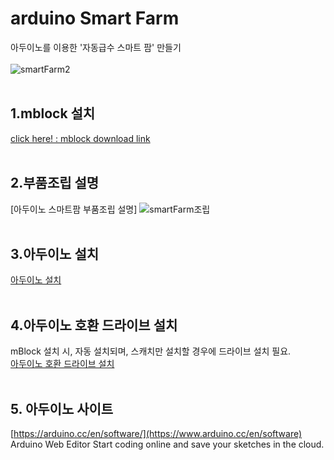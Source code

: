# arduino Smart Farm
아두이노를 이용한 '자동급수 스마트 팜' 만들기
<br><br>
![smartFarm2](https://user-images.githubusercontent.com/63789657/199864608-29fba8c6-6774-4100-b1fc-671f6e7577da.png)
<br><br>

## 1.mblock 설치
[click here! : mblock download link ](https://mblock.makeblock.com/en-us/download/)
<br><br>


## 2.부품조립 설명
[아두이노 스마트팜 부품조립 설명]
![smartFarm조립](https://user-images.githubusercontent.com/63789657/200104268-6a6b857b-c18b-4c75-97ca-d9f52caa7b1c.PNG)
<br><br>


## 3.아두이노 설치
[아두이노 설치](https://drive.google.com/file/d/1QttBNAE64LmVZmigzWtx3XysQpZ8uzb2/view?usp=share_link)
<br><br>

## 4.아두이노 호환 드라이브 설치
mBlock 설치 시, 자동 설치되며, 스캐치만 설치할 경우에 드라이브 설치 필요. <br>
[아두이노 호환 드라이브 설치](https://github.com/bomij33/arduino/blob/main/%EC%95%84%EB%91%90%EC%9D%B4%EB%85%B8%20%ED%98%B8%ED%99%98%EB%B3%B4%EB%93%9C%20%EB%93%9C%EB%9D%BC%EC%9D%B4%EB%B2%84.zip)
<br><br>

## 5. 아두이노 사이트
[https://arduino.cc/en/software/](https://www.arduino.cc/en/software)
<br>
Arduino Web Editor
Start coding online and save your sketches in the cloud. 
<br><br>




